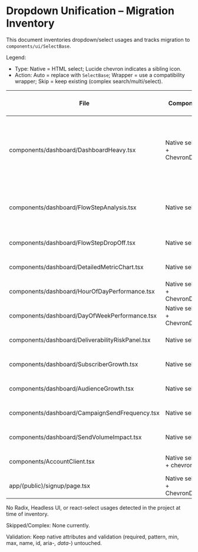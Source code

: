 # Dropdown Unification – Migration Inventory

This document inventories dropdown/select usages and tracks migration to `components/ui/SelectBase`.

Legend:
- Type: Native = HTML select; Lucide chevron indicates a sibling icon.
- Action: Auto = replace with `SelectBase`; Wrapper = use a compatibility wrapper; Skip = keep existing (complex search/multi/select).

| File | Component | Props used (not exhaustive) | Action | Notes |
| ---- | --------- | --------------------------- | ------ | ----- |
| components/dashboard/DashboardHeavy.tsx | Native select + ChevronDown | value, onChange, className, options children, min-w classes | Auto | Remove adjacent ChevronDown; map className; preserve min width via minWidthClass or className |
| components/dashboard/FlowStepAnalysis.tsx | Native select | value, onChange, className | Auto | Focus ring currently emerald; can override via className if needed |
| components/dashboard/FlowStepDropOff.tsx | Native select | value, onChange, className | Auto | |
| components/dashboard/DetailedMetricChart.tsx | Native select | id, value, onChange, className | Auto | |
| components/dashboard/HourOfDayPerformance.tsx | Native select + ChevronDown | value, onChange, className | Auto | Remove adjacent ChevronDown |
| components/dashboard/DayOfWeekPerformance.tsx | Native select + ChevronDown | value, onChange, className | Auto | Remove adjacent ChevronDown |
| components/dashboard/DeliverabilityRiskPanel.tsx | Native select | value, onChange, className | Auto | |
| components/dashboard/SubscriberGrowth.tsx | Native select | value, onChange, className | Auto | |
| components/dashboard/AudienceGrowth.tsx | Native select | value, onChange, className | Auto | |
| components/dashboard/CampaignSendFrequency.tsx | Native select | value, onChange, className | Auto | |
| components/dashboard/SendVolumeImpact.tsx | Native select | value, onChange, className | Auto | |
| components/AccountClient.tsx | Native select + chevron ▼ | value, onChange, className | Auto | Remove text chevron span |
| app/(public)/signup/page.tsx | Native select + ChevronDown | value, onChange, className | Auto | Remove adjacent ChevronDown |

No Radix, Headless UI, or react-select usages detected in the project at time of inventory.

Skipped/Complex: None currently.

Validation: Keep native attributes and validation (required, pattern, min, max, name, id, aria-*, data-*) untouched.
